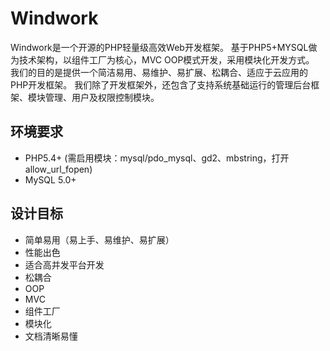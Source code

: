 Windwork
===============
Windwork是一个开源的PHP轻量级高效Web开发框架。
基于PHP5+MYSQL做为技术架构，以组件工厂为核心，MVC OOP模式开发，采用模块化开发方式。
我们的目的是提供一个简洁易用、易维护、易扩展、松耦合、适应于云应用的PHP开发框架。
我们除了开发框架外，还包含了支持系统基础运行的管理后台框架、模块管理、用户及权限控制模块。

环境要求
-------------------
* PHP5.4+ (需启用模块：mysql/pdo_mysql、gd2、mbstring，打开allow_url_fopen)
* MySQL 5.0+


设计目标
-----------------
 * 简单易用（易上手、易维护、易扩展）
 * 性能出色
 * 适合高并发平台开发
 * 松耦合
 * OOP
 * MVC
 * 组件工厂
 * 模块化
 * 文档清晰易懂

